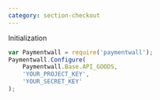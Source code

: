 ```yaml
---
category: section-checkout
---
```

Initialization
```javascript
var Paymentwall = require('paymentwall');
Paymentwall.Configure(
    Paymentwall.Base.API_GOODS,
    'YOUR_PROJECT_KEY',
    'YOUR_SECRET_KEY'
);
```